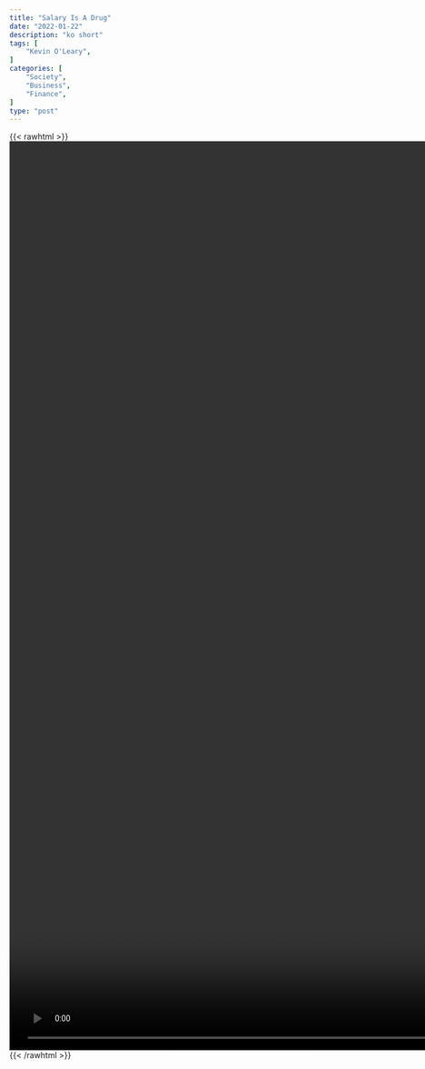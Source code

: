 ```yaml
---
title: "Salary Is A Drug"
date: "2022-01-22"
description: "ko short"
tags: [
    "Kevin O'Leary",
]
categories: [
    "Society",
    "Business",
    "Finance",
]
type: "post"
---
```

{{< rawhtml >}}
    <video style="height:40vh;width:auto" overflow="hidden" controls>
        <source src="https://clips.dev00ps.com/Kevin_O_Leary/salary_is_a_drug.mp4" type="video/mp4"> 
    </video>
{{< /rawhtml >}}